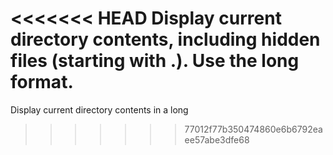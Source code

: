 <<<<<<< HEAD
Display current directory contents, including hidden files (starting with .). Use the long format.
=======
Display current directory contents in a long
>>>>>>> 77012f77b350474860e6b6792eaee57abe3dfe68
